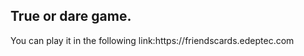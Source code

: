 <h2>True or dare game.</h2>
<p>You can play it in the following link:https://friendscards.edeptec.com</p>
